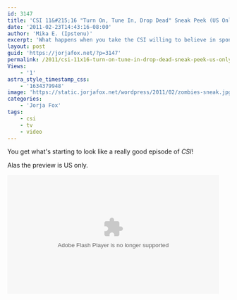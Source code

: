 ```yaml
---
id: 3147
title: 'CSI 11&#215;16 "Turn On, Tune In, Drop Dead" Sneak Peek (US Only)'
date: '2011-02-23T14:43:16-08:00'
author: 'Mika E. (Ipstenu)'
excerpt: 'What happens when you take the CSI willing to believe in spontaneous human combustion, a former coroner, and Howard Hesseman and toss them some 1960s trips and a couple zombies?'
layout: post
guid: 'https://jorjafox.net/?p=3147'
permalink: /2011/csi-11x16-turn-on-tune-in-drop-dead-sneak-peek-us-only/
Views:
    - '1'
astra_style_timestamp_css:
    - '1634379948'
image: 'https://static.jorjafox.net/wordpress/2011/02/zombies-sneak.jpg'
categories:
    - 'Jorja Fox'
tags:
    - csi
    - tv
    - video
---
```


You get what's starting to look like a really good episode of _CSI_!

Alas the preview is US only.

<object width="480" height="270"><param name="movie" value="http://www.cbs.com/e/UNkU_dFz4NK1LDRMW1GJbtRM_UwXNgtk/cbs/1/" /><param name="allowFullScreen" value="true"></param><param name="allowScriptAccess" value="always"></param><embed width="480" height="270" src="http://www.cbs.com/e/UNkU_dFz4NK1LDRMW1GJbtRM_UwXNgtk/cbs/1/" allowFullScreen="true" allowScriptAccess="always" type="application/x-shockwave-flash"></embed></object>
